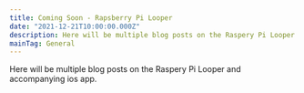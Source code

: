 ```yaml
---
title: Coming Soon - Rapsberry Pi Looper
date: "2021-12-21T10:00:00.000Z"
description: Here will be multiple blog posts on the Raspery Pi Looper and accompanying ios app.
mainTag: General
---
```


Here will be multiple blog posts on the Raspery Pi Looper and accompanying ios app.